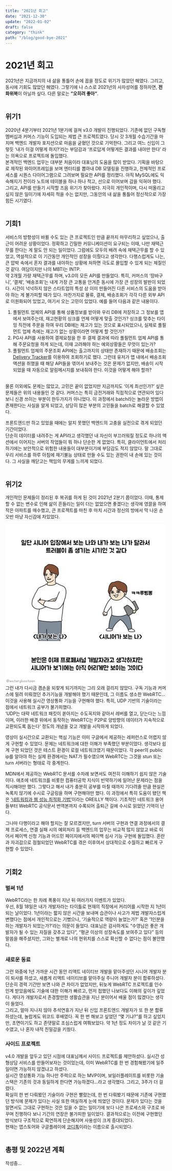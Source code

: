 ```yaml
---
title: "2021년 회고"
date: "2021-12-30"
update: "2022-01-02"
draft: false
category: "think"
path: "/blog/good-bye-2021"
---
```


# 2021년 회고
2021년은 지금까지의 내 삶을 통틀어 손에 꼽을 정도로 위기가 많았던 해였다. 그리고, 동시에 기회도 많았던 해였다. 그렇기에 나 스스로 2021년의 사자성어를 정하자면, **전화위복**이 아닐까 싶다. 다른 말로는 **”오히려 좋아”**.
<br />
<br />
## 위기1
2020년 4분기부터 2021년 1분기에 걸쳐 v3.0 개발이 진행되었다. 기존에 없던 구독형 멤버십과 커머스 기능이 도입되는 제법 큰 프로젝트였다. 당시 갓 3개월 수습기간을 마치며 백엔드 개발자 포지션으로 마음을 굳혔던 것으로 기억한다. 그리고 여느 신입이 그렇듯 ‘내가 이걸 어떻게 하지?’라는 부담감과 ‘프로답게 어떻게든 결과를 내야만 한다’ 라는 의욕으로 프로젝트에 돌입했다.<br />
본격적인 백엔드 업무는 대부분 처음이라 대표님의 도움을 많이 받았다. 기획을 바탕으로 제작된 와이어프레임을 보며 엔터티를 뽑아내 DB 모델링을 진행하고, 전체적인 프로세스를 시퀀스 다이어그램으로 그려보며 필요한 API를 정리했다. 아직 MySQL에도 익숙해지기 전이라 노트에 테이블을 하나 하나 적고, 선으로 이어보며 감을 익혀야 했다.<br />
그리고, API를 만들기 시작할 즈음 위기가 찾아왔다. 지극히 개인적이며, 다시 떠올리고 싶지 않은 일이기에 자세히 적을 수는 없지만, 그동안의 내 삶을 통틀어 정신적으로 가장 힘든 시기였다.<br />
<br />
## 기회1
서비스의 방향성이 바뀔 수도 있는 큰 프로젝트인 만큼 끝까지 마무리하고 싶었으나, 출근이 어려운 상황이었다. 정확하고 긴밀한 커뮤니케이션이 요구되는 이때, 나만 재택근무를 한다는 게 말도 안 되는 일이었다. 그럼에도 모두의 배려 속에 재택근무를 할 수 있었고,  역설적으로 이 기간동안 개인적인 성장을 이뤘다고 생각한다. 다행스럽게도 나는, 큰 압박 속에서 혼자 결과를 내야하는 상황에 처하면 극도로 몰입할 수 있게 되는 체질인 것 같다. 여담이지만 나의 MBTI는 INTP.<br />
약 2개월 가량 재택근무를 하며, v3.0의 모든 API를 만들었다. 특히, 커머스의 ‘장바구니’, ‘결제’, ‘배송조회’는 내게 가장 큰 고통을 안겨준 동시에 가장 큰 성장의 발판이 되었다. 시간이 넉넉하지 않은 스타트업의 특성 상 이미 만들어진 다른 서비스의 도움을 받아야 하는 게 불가피할 때가 있다. 마찬가지로 물류, 결제, 배송조회가 각각 다른 외부 API로 이원화되어 있었고, 여기서 오는 고민이 있었다. 예를 들어 다음과 같은 내용이다.<br />

1. 풀필먼트 업체의 API를 통해 상품정보를 받아와 우리 DB에 저장하고 그 정보를 앱에서 보여주는데, 재고현황의 싱크를 언제 어떻게 맞출 것인가? 싱크를 맞추는 타이밍 직전에 주문을 하여 우리 DB에는 재고가 있는 것으로 표시되었으나, 실제로 풀필먼트 업체 측에는 재고가 없는 상황이라면 어떻게 할 것인가?
2. PG사 API를 사용하여 결제요청을 한 후 결제 결과에 따라 풀필먼트 업체 API를 통해 주문요청을 하게 되는데, 이때 고려해야 하는 예외상황들은 무엇이 있는가?
3. 풀필먼트 업체의 주문조회 API에는 출고까지의 상태만 존재하기 때문에 배송조회는 [Delivery Tracker](https://tracker.delivery/guide)를 이용하여 조회하기로 했다. 그런데 유저가 앱 내에서 배송조회 액션을 취했을 때 해당 API들을 엮어서 보내주는 것은 문제가 없지만, 배송이 시작되었을 때 자동으로 알림메시지를 보내줘야 한다. 이것을 어떻게 해야 할까?
<br />
물론 이외에도 문제는 많았고, 고민은 끝이 없었지만 지금까지도 ‘이게 최선인가?’ 싶은 문제들은 위의 내용들인 것 같다. 커머스는 특히 금전거래와 직접적으로 연관되어 있다 보니 신경 쓰이는 부분이 한두가지가 아니었다. 이 과정에서 batch라는 놀라운 방법이 존재한다는 사실을 알게 되었고, 상당히 많은 부분의 고민들을 batch로 해결할 수 있었다.<br />

프론트엔드만 하고 있었을 때에는 알지 못했던 백엔드의 고충을 실전으로 겪게 되었던 기간이었다.<br />
단순히 데이터를 내려주는 게 API라고 생각했던 내 자신이 부끄러워질 정도로 하나의 액션에서 이어지는 서버의 작업들이 뭐 하나 단순한 게 없었다. 특히, 클라이언트에서 처리하기에는 보안적으로 위험한 내용들이 대부분이기에 부담감도 적지 않았다. 말 그대로 우리 서비스를 하루 아침에 재기불능 상태로 만들 수도 있는 권한이 내 손에 있는 것이다. 그 사실을 깨닫고는 책임의 무게를 느끼게 되었다.<br />
<br />
## 위기2
개인적인 문제들이 정리된 후 복귀를 하게 된 것이 2021년 2분기 쯤이었다. 이때, 통제할 수 없는 변수로 인해 삶이 흔들리는 일이 더는 없었으면 좋겠다는 생각에 영끌을 하여 작은 아파트를 매수했고, 큰 프로젝트를 마친 후 마치 시간과 정신의 방에서 막 나온 손오반 마냥 자신감에 차있었다.<br />

![junior dev](https://github.com/intzzzero/amebalab/blob/master/src/images/junior_dev.jpeg?raw=true)
<br />
그런 내가 다시금 겸손을 되찾게 되기까지는 그리 오래 걸리지 않았다. 구독 기능과 커머스에 밀려 미뤄졌던 추가기능을 개발해야 했기 때문인데, 그 이름도 생소한 WebRTC… 이것을 사용해 실시간 영상통화 기능을 구현해야 했다. 특히, UDP 기반의 기술이라는 점에서 네트워크 공부가 불가피했다. <br />‘UDP는 대략 네트워크 패킷이 쏟아지는 수도꼭지와 같아서 레버를 열고, 닫는다는 느낌이며, 이러한 배경 위에서 동작하는 WebRTC는 P2P로 양방향의 데이터가 지속적으로 교환되도록 돕는다’ 정도의 개념을 갖고 개발을 시작하게 되었다.<br />

영상이 실시간으로 교환되는 핵심 기능은 이미 구글에서 제공하는 레퍼런스로 어렵지 않게 구현할 수 있었다. 문제는 네트워크에 대한 이해가 부족했던 부분이었다. 생각보다 쉽게 구현 되었던 것은 테스트 환경이 로컬 네트워크였기 때문이었다. 각 peer의 public ip를 알아야 하는 실제 환경에서는 NAT가 필수였으며 WebRTC는 그것을 stun 또는 turn 서버라는 형태로 각 중계한다.<br />

MDN에서 제공하는 WebRTC 문서를 수차례 보면서도 여전히 이해하기 쉽지 않은 기술이다. 애초에 네트워크를 비롯한 컴퓨터공학 지식이 빈약하기에 일어난 문제라는 점을 직시해야만 했다. 그렇다고 해서 내가 충분히 공부를 마칠 때까지 기다려줄 만큼 현실은 녹록치 않기에 수시로 구글링을 하며 구현해야만 했다. 이 과정에서 특히 도움이 됐던 책은 [‘네트워킹과 웹 성능 최적화 기법’](http://www.yes24.com/Product/Goods/22884121)이라는 OREILLY 책이다. 기초적인 네트워크 용어들부터 WebRTC 공식문서 번역본까지 수록되어 출퇴근 길에 수시로 읽었던 기억이 난다.<br />

그나마 다행이라고 해야 할지는 잘 모르겠지만, turn 서버의 구현과 연결 과정에서의 결제 프로세스, 연결 실패 시의 예외처리 등 백엔드의 업무는 비교적 많지 않았고 바로 이어서 페이백 신청 기능과 어드민 페이지에서의 페이백 심사 기능 구현에 돌입했다. 혼란과 자괴감으로 점철되었던 WebRTC를 겪은 이후여서 상대적으로 수월하고 빠르게 구현할 수 있었다.<br />
<br />
## 기회2
### 벌써 1년
WebRTC라는 한 차례 폭풍이 지난 뒤 여러가지 이벤트가 있었다. <br />
우선, 8월 18일은 내가 개발자라는 타이틀로 현재의 직장에서 커리어를 시작한 지 1년이 되는 날이었다. 1년이라는 짧지 않은 시간을 보내며 습관이나 사고가 제법 개발자스럽게 변했다는 점에서 개인적으로는 기뻤으나, ‘기술적으로 역량이 늘었는가?’ 혹은 ‘1인분을 하는 개발자가 되었는가?’라는 의문이 들었다. 대표님은 감사하게도 “수영님은 좋은 개발자가 될 수 있는 자질을 갖추고 있다”, “평균 이상의 성장속도를 보여주고 있다” 등의 말씀을 해주셨지만, 그와는 별개로 나의 현위치를 스스로 확신할 수 없다는 점이 불안했다.<br />

### 새로운 동료
그런 와중에 1년 가까운 시간 동안 리액트 네이티브 개발을 맡아주셨던 시니어 개발자 분이 퇴사를 하셨고, 새롭게 리액트 네이티브를 맡아주실 주니어 개발자 분이 합류하셨다. 단순히 경력 기간만 보면 나와 큰 차이가 없었지만, 뒤늦게 WebRTC 프로젝트를 인수인계 받았음에도 기술에 대한 이해가 빠르고, 먼저 접했던 나보다도 이해의 깊이가 깊었다. 게다가 개발자로서 존경할만한 생활습관을 지닌 분이어서 배울 점이 많겠다는 생각이 들었다.<br />
그리고, 얼마 지나지 않아 추석연휴가 지난 뒤 신입 프론트엔드 개발자가 또 한 분 합류하셨는데, 놀랍게도 위코드 후배였다. 꼭 한 번 해보고 싶었던 “몇 기냐?”를 하고 싶었지만, 초면이기도 하고 존댓말로 조심스럽게 여쭤보았다. 약 1년 정도 차이가 날 것 같은 기수였고, 나 혼자 내적 친밀감을 키웠다.<br />

### 사이드 프로젝트
v4.0 개발을 앞두고 있던 시점에 대표님께서 사이드 프로젝트를 제안하셨다. 실시간 성형상담 서비스를 만들어보자는 것이었는데, 이미 WebRTC를 한 번 경험해봤기에 일주일이면 가능하지 않겠냐고 하셨다. <br />실시간 영상통화 기능 하나만 주력으로 하는 MVP이며, 보일러플레이트를 비롯한 기술스택은 기존의 것과 동일하게 한다면 가능하겠다…라고 생각했다. 그리고, 3주가 더 걸렸다.<br />
확실히 한 번 다뤄봤던 기술이라 구현은 빨랐는데, 한 번 다뤄봤기 때문에 기존에 구현했던 방식에 문제가 있다는 사실 또한 여실하게 눈에 띄었던 것이다. 문제가 있다는 것을 알면서도 그대로 구현하는 것은 있을 수 없는 일이기에 보다 나은 프로세스와 구조로 바꾸며 진행하다 보니 기간의 연장은 불가피한 일이었다. 결과적으로는 이전에 구현했던 방식보다 구조적으로 확연하게 단순해지며 사용성이 크게 증대되었다.<br />
현재는 앱스토어와 구글플레이에 [코디톡](https://apps.apple.com/kr/app/%EC%BD%94%EB%94%94%ED%86%A1-%EC%98%81%EC%83%81%ED%86%B5%ED%99%94-%EC%84%B1%ED%98%95%EC%83%81%EB%8B%B4/id1592413495)이라는 이름으로 출시되었다.
<br />
<br />
## 총평 및 2022년 계획
작성중...
